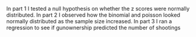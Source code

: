In part 1 I tested a null hypothesis on whether the z scores were normally
distributed. In part 2 I observed how the binomial and poisson looked
normally distributed as the sample size increased. In part 3 I ran a 
regression to see if gunownership predicted the number of shootings
